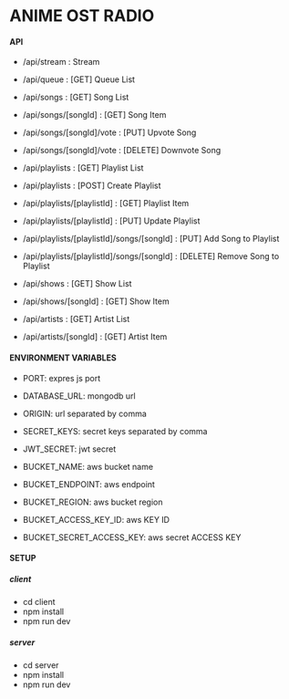 # ANIME OST RADIO

#### API

-   /api/stream : Stream

-   /api/queue : [GET] Queue List

-   /api/songs : [GET] Song List
-   /api/songs/[songId] : [GET] Song Item
-   /api/songs/[songId]/vote : [PUT] Upvote Song
-   /api/songs/[songId]/vote : [DELETE] Downvote Song

-   /api/playlists : [GET] Playlist List
-   /api/playlists : [POST] Create Playlist
-   /api/playlists/[playlistId] : [GET] Playlist Item
-   /api/playlists/[playlistId] : [PUT] Update Playlist
-   /api/playlists/[playlistId]/songs/[songId] : [PUT] Add Song to Playlist
-   /api/playlists/[playlistId]/songs/[songId] : [DELETE] Remove Song to Playlist

-   /api/shows : [GET] Show List
-   /api/shows/[songId] : [GET] Show Item

-   /api/artists : [GET] Artist List
-   /api/artists/[songId] : [GET] Artist Item

#### ENVIRONMENT VARIABLES

-   PORT: expres js port
-   DATABASE_URL: mongodb url
-   ORIGIN: url separated by comma
-   SECRET_KEYS: secret keys separated by comma
-   JWT_SECRET: jwt secret

-   BUCKET_NAME: aws bucket name
-   BUCKET_ENDPOINT: aws endpoint
-   BUCKET_REGION: aws bucket region
-   BUCKET_ACCESS_KEY_ID: aws KEY ID
-   BUCKET_SECRET_ACCESS_KEY: aws secret ACCESS KEY

#### SETUP

##### client

-   cd client
-   npm install
-   npm run dev

##### server

-   cd server
-   npm install
-   npm run dev

